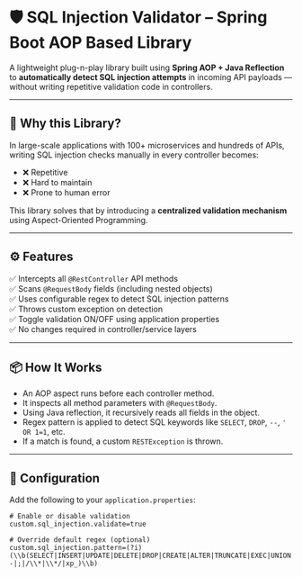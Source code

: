 # 🛡️ SQL Injection Validator – Spring Boot AOP Based Library

A lightweight plug-n-play library built using **Spring AOP + Java Reflection** to **automatically detect SQL injection attempts** in incoming API payloads — without writing repetitive validation code in controllers.

---

## 🚀 Why this Library?

In large-scale applications with 100+ microservices and hundreds of APIs, writing SQL injection checks manually in every controller becomes:

- ❌ Repetitive
- ❌ Hard to maintain
- ❌ Prone to human error

This library solves that by introducing a **centralized validation mechanism** using Aspect-Oriented Programming.

---

## ⚙️ Features

✅ Intercepts all `@RestController` API methods  
✅ Scans `@RequestBody` fields (including nested objects)  
✅ Uses configurable regex to detect SQL injection patterns  
✅ Throws custom exception on detection  
✅ Toggle validation ON/OFF using application properties  
✅ No changes required in controller/service layers

---

## 📦 How It Works

- An AOP aspect runs before each controller method.
- It inspects all method parameters with `@RequestBody`.
- Using Java reflection, it recursively reads all fields in the object.
- Regex pattern is applied to detect SQL keywords like `SELECT`, `DROP`, `--`, `' OR 1=1`, etc.
- If a match is found, a custom `RESTException` is thrown.

---

## 🔧 Configuration

Add the following to your `application.properties`:

```properties
# Enable or disable validation
custom.sql_injection.validate=true

# Override default regex (optional)
custom.sql_injection.pattern=(?i)(\\b(SELECT|INSERT|UPDATE|DELETE|DROP|CREATE|ALTER|TRUNCATE|EXEC|UNION|JOIN|--|;|/\\*|\\*/|xp_)\\b)
